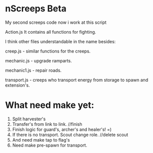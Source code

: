 # nScreeps Beta
My second screeps code now i work at this script

Action.js It contains all functions for fighting.

I think other files understandable in the name besides:

creep.js - similar functions for the creeps.

mechanic.js - upgrade ramparts.

mechanic1.js - repair roads.

transport.js - creeps who transport energy from storage to spawn and extension's.

# What need make yet:
1. Split harvester's
2. Transfer's from link to link. //finish
3. Finish logic for guard's, archer's and healer's! =)
4. If there is no transport. Scout change role. //delete scout
5. And need make tap to flag's
6. Need make pre-spawn for transport.
